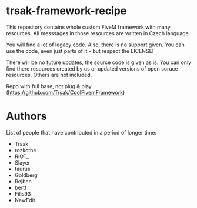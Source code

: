 # trsak-framework-recipe
This repository contains whole custom FiveM framework with many resources. 
All messsages in those resources are written in Czech language.  
 
You will find a lot of legacy code. Also, there is no support given. 
You can use the code, even just parts of it - but respect the LICENSE!  
  
There will be no future updates, the source code is given as is. 
You can only find there resources created by us or updated versions of open soruce resources. Others are not included.

Repo with full base, not plug & play (https://github.com/Trsak/CoolFivemFramework)

# Authors

List of people that have contributed in a period of longer time:

* Trsak
* rozkothe
* RIOT_
* Slayer
* taurus
* Goldberg
* Rejben
* bertt
* Filis93
* NewEdit
